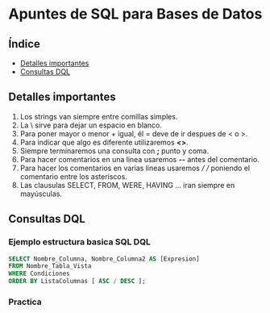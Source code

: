 # Apuntes de SQL para Bases de Datos
## Índice
- [Detalles importantes](#detalles-importantes)
- [Consultas DQL](#consulta_dql)
## Detalles importantes
1. Los strings van siempre entre comillas simples.
2. La \ sirve para dejar un espacio en blanco.
3. Para poner mayor o menor + igual, él = deve de ir despues de < o >.
4. Para indicar que algo es diferente utilizaremos **<>**.
5. Siempre terminaremos una consulta con **;** punto y coma.
6. Para hacer comentarios en una linea usaremos **--** antes del comentario.
7. Para hacer los comentarios en varias lineas usaremos **/* */** poniendo el comentario entre los asteriscos.
8. Las clausulas SELECT, FROM, WERE, HAVING ... iran siempre en mayúsculas.
## Consultas DQL
### Ejemplo estructura basica SQL DQL
```SQL
SELECT Nombre_Columna, Nombre_Columna2 AS [Expresion]
FROM Nombre_Tabla_Vista
WHERE Condiciones
ORDER BY ListaColumnas [ ASC / DESC ];
```
### Practica
